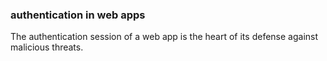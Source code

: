 ### authentication in web apps

The authentication session of a web app is the heart of its defense against malicious threats.
